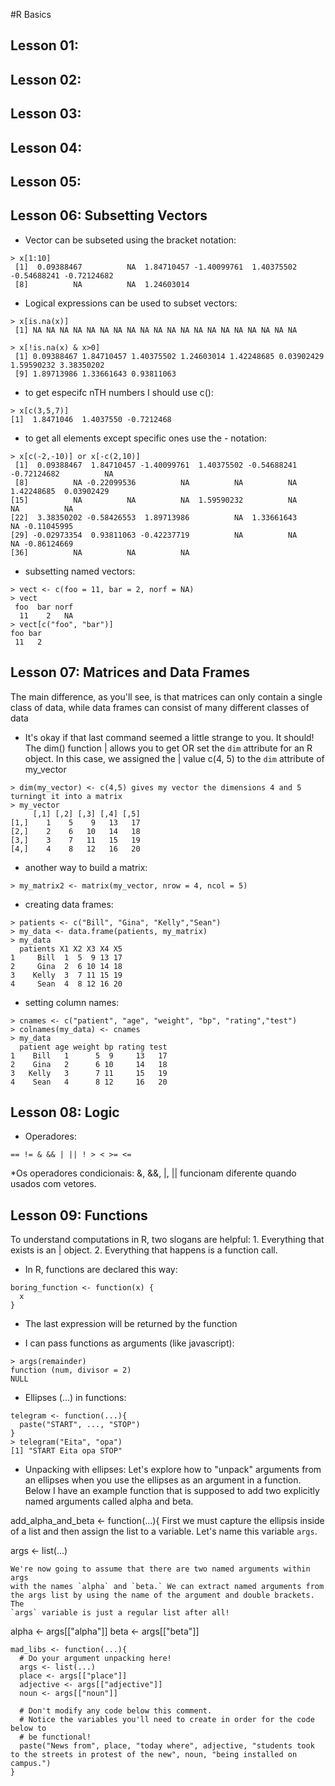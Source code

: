#R Basics
## Lesson 01:
## Lesson 02:
## Lesson 03:
## Lesson 04:
## Lesson 05:
## Lesson 06: Subsetting Vectors

- Vector can be subseted using the bracket notation:

```
> x[1:10]
 [1]  0.09388467          NA  1.84710457 -1.40099761  1.40375502 -0.54688241 -0.72124682
 [8]          NA          NA  1.24603014
```

- Logical expressions can be used to subset vectors:

```
> x[is.na(x)]
 [1] NA NA NA NA NA NA NA NA NA NA NA NA NA NA NA NA NA NA NA NA

```

```
> x[!is.na(x) & x>0]
 [1] 0.09388467 1.84710457 1.40375502 1.24603014 1.42248685 0.03902429 1.59590232 3.38350202
 [9] 1.89713986 1.33661643 0.93811063
```

- to get especifc nTH numbers I should use c():
```
> x[c(3,5,7)]
[1]  1.8471046  1.4037550 -0.7212468
```
- to get all elements except specific ones use the - notation:
```
> x[c(-2,-10)] or x[-c(2,10)]
 [1]  0.09388467  1.84710457 -1.40099761  1.40375502 -0.54688241 -0.72124682          NA
 [8]          NA -0.22099536          NA          NA          NA  1.42248685  0.03902429
[15]          NA          NA          NA  1.59590232          NA          NA          NA
[22]  3.38350202 -0.58426553  1.89713986          NA  1.33661643          NA -0.11045995
[29] -0.02973354  0.93811063 -0.42237719          NA          NA          NA -0.86124669
[36]          NA          NA          NA

```
- subsetting named vectors:
```
> vect <- c(foo = 11, bar = 2, norf = NA)
> vect
 foo  bar norf 
  11    2   NA 
> vect[c("foo", "bar")]
foo bar 
 11   2 

```
## Lesson 07: Matrices and Data Frames

The main difference, as you'll see, is that matrices can only contain a single class of data, while data frames can consist of many different classes of data

- It's okay if that last command seemed a little strange to you. It should! The dim() function
| allows you to get OR set the `dim` attribute for an R object. In this case, we assigned the
| value c(4, 5) to the `dim` attribute of my_vector

```
> dim(my_vector) <- c(4,5) gives my vector the dimensions 4 and 5 turningt it into a matrix
> my_vector
     [,1] [,2] [,3] [,4] [,5]
[1,]    1    5    9   13   17
[2,]    2    6   10   14   18
[3,]    3    7   11   15   19
[4,]    4    8   12   16   20

```
- another way to build a matrix:
```
> my_matrix2 <- matrix(my_vector, nrow = 4, ncol = 5)
```
- creating data frames:
```
> patients <- c("Bill", "Gina", "Kelly","Sean")
> my_data <- data.frame(patients, my_matrix)
> my_data
  patients X1 X2 X3 X4 X5
1     Bill  1  5  9 13 17
2     Gina  2  6 10 14 18
3    Kelly  3  7 11 15 19
4     Sean  4  8 12 16 20

```
- setting column names:
```
> cnames <- c("patient", "age", "weight", "bp", "rating","test")
> colnames(my_data) <- cnames 
> my_data
  patient age weight bp rating test
1    Bill   1      5  9     13   17
2    Gina   2      6 10     14   18
3   Kelly   3      7 11     15   19
4    Sean   4      8 12     16   20
```
## Lesson 08: Logic

- Operadores:
```
== != & && | || ! > < >= <=
```
*Os operadores condicionais: &, &&, |, || funcionam diferente quando usados com vetores.

## Lesson 09: Functions
To understand computations in R, two slogans are helpful: 1. Everything that exists is an
| object. 2. Everything that happens is a function call.

- In R, functions are declared this way:
```
boring_function <- function(x) {
  x
}
```
* The last expression will be returned by the function

- I can pass functions as arguments (like javascript):
```
> args(remainder)
function (num, divisor = 2) 
NULL
```
- Ellipses (...) in functions:
```
telegram <- function(...){
  paste("START", ..., "STOP")
}
> telegram("Eita", "opa")
[1] "START Eita opa STOP"
```

- Unpacking with ellipses:
 Let's explore how to "unpack" arguments from an ellipses when you use the
 ellipses as an argument in a function. Below I have an example function that
 is supposed to add two explicitly named arguments called alpha and beta.
 
 add_alpha_and_beta <- function(...){
    First we must capture the ellipsis inside of a list
    and then assign the list to a variable. Let's name this
    variable `args`.

   args <- list(...)

    We're now going to assume that there are two named arguments within args
    with the names `alpha` and `beta.` We can extract named arguments from
    the args list by using the name of the argument and double brackets. The
    `args` variable is just a regular list after all!
   
   alpha <- args[["alpha"]]
   beta  <- args[["beta"]]
  
```
mad_libs <- function(...){
  # Do your argument unpacking here!
  args <- list(...)
  place <- args[["place"]]
  adjective <- args[["adjective"]]
  noun <- args[["noun"]]
  
  # Don't modify any code below this comment.
  # Notice the variables you'll need to create in order for the code below to
  # be functional!
  paste("News from", place, "today where", adjective, "students took to the streets in protest of the new", noun, "being installed on campus.")
}
  ```
